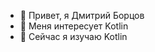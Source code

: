- 👋 Привет, я Дмитрий Борцов
- 👀 Меня интересует Kotlin
- 🌱 Сейчас я изучаю Kotlin

<!---
Dilodonchik/Dilodonchik is a ✨ special ✨ repository because its `README.md` (this file) appears on your GitHub profile.
You can click the Preview link to take a look at your changes.
--->
